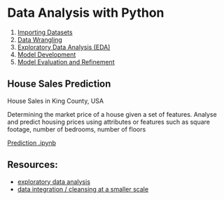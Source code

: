 # Data Analysis with Python

1. [Importing Datasets](https://nbviewer.jupyter.org/github/topgyaltsering/House-sales-prediction/blob/main/intro.ipynb)
2. [Data Wrangling](https://nbviewer.jupyter.org/github/topgyaltsering/House-sales-prediction/blob/main/Data%20Wrangling.ipynb)
3. [Exploratory Data Analysis (EDA)](https://nbviewer.jupyter.org/github/topgyaltsering/House-sales-prediction/blob/main/EDA.ipynb)
4. [Model Development](https://nbviewer.jupyter.org/github/topgyaltsering/House-sales-prediction/blob/main/model%20dev.ipynb)
5. [Model Evaluation and Refinement](https://nbviewer.jupyter.org/github/topgyaltsering/House-sales-prediction/blob/main/model%20evaluation.ipynb)


## House Sales Prediction 
House Sales in King County, USA

Determining the market price of a house given a set of features. Analyse and predict housing prices using attributes or features such as square footage, number of bedrooms, number of floors

[Prediction .ipynb](https://nbviewer.jupyter.org/github/topgyaltsering/House-sales-prediction/blob/main/House_sales.ipynb)


## Resources:
- [exploratory data analysis](https://nbviewer.jupyter.org/github/Tanu-N-Prabhu/Python/blob/master/Exploratory_data_Analysis.ipynb)
- [data integration / cleansing at a smaller scale](https://towardsdatascience.com/data-cleaning-with-python-using-pandas-library-c6f4a68ea8eb)

